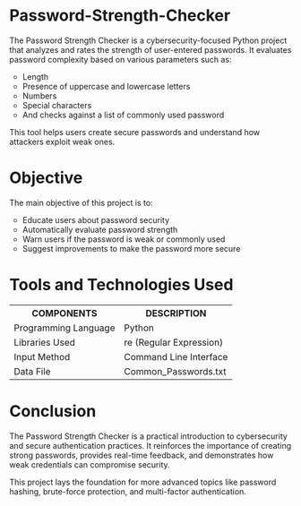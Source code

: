 # Password-Strength-Checker

The Password Strength Checker is a cybersecurity-focused Python project that analyzes and rates the strength of user-entered passwords.
It evaluates password complexity based on various parameters such as:  
<ul style="list-style-type:circle">
  <li>Length</li>
  <li>Presence of uppercase and lowercase letters</li>
  <li>Numbers</li>
  <li>Special characters</li>
  <li>And checks against a list of commonly used password</li>
</ul>

This tool helps users create secure passwords and understand how attackers exploit weak ones.

# Objective
The main objective of this project is to:
<ul style="list-style-type:circle">
  <li>Educate users about password security</li>
  <li>Automatically evaluate password strength</li>
  <li>Warn users if the password is weak or commonly used</li>
  <li>Suggest improvements to make the password more secure</li>
</ul>

# Tools and Technologies Used
<table>
  <tr>
    <th><b>COMPONENTS</b></th>
    <th><b>DESCRIPTION<b></th>
  </tr>
  <tr>
    <td>Programming Language</td>
    <td>Python</td>
  </tr>
  <tr>
    <td>Libraries Used</td>
    <td>re (Regular Expression)</td>
  </tr>
  <tr>
    <td>Input Method</td>
    <td>Command Line Interface</td>
  </tr>
  <tr>
    <td>Data File</td>
    <td>Common_Passwords.txt</td>
  </tr>
</table>

# Conclusion

The Password Strength Checker is a practical introduction to cybersecurity and secure authentication practices.
It reinforces the importance of creating strong passwords, provides real-time feedback, and demonstrates how weak credentials can compromise security.

This project lays the foundation for more advanced topics like password hashing, brute-force protection, and multi-factor authentication.


